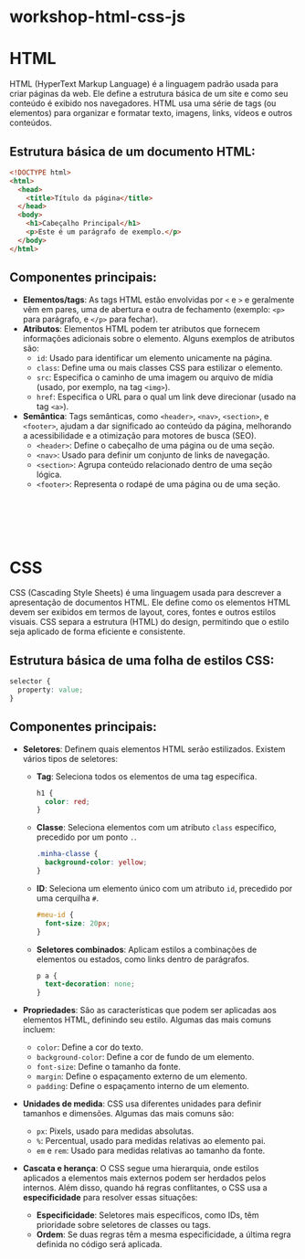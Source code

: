 # workshop-html-css-js

# HTML

HTML (HyperText Markup Language) é a linguagem padrão usada para criar páginas da web. Ele define a estrutura básica de um site e como seu conteúdo é exibido nos navegadores. HTML usa uma série de tags (ou elementos) para organizar e formatar texto, imagens, links, vídeos e outros conteúdos.

## Estrutura básica de um documento HTML:
```html
<!DOCTYPE html>
<html>
  <head>
    <title>Título da página</title>
  </head>
  <body>
    <h1>Cabeçalho Principal</h1>
    <p>Este é um parágrafo de exemplo.</p>
  </body>
</html>
```
## Componentes principais:
- **Elementos/tags**: As tags HTML estão envolvidas por `<` e `>` e geralmente vêm em pares, uma de abertura e outra de fechamento (exemplo: `<p>` para parágrafo, e `</p>` para fechar).
- **Atributos**: Elementos HTML podem ter atributos que fornecem informações adicionais sobre o elemento. Alguns exemplos de atributos são:
  - `id`: Usado para identificar um elemento unicamente na página.
  - `class`: Define uma ou mais classes CSS para estilizar o elemento.
  - `src`: Especifica o caminho de uma imagem ou arquivo de mídia (usado, por exemplo, na tag `<img>`).
  - `href`: Especifica o URL para o qual um link deve direcionar (usado na tag `<a>`).
- **Semântica**: Tags semânticas, como `<header>`, `<nav>`, `<section>`, e `<footer>`, ajudam a dar significado ao conteúdo da página, melhorando a acessibilidade e a otimização para motores de busca (SEO).
  - `<header>`: Define o cabeçalho de uma página ou de uma seção.
  - `<nav>`: Usado para definir um conjunto de links de navegação.
  - `<section>`: Agrupa conteúdo relacionado dentro de uma seção lógica.
  - `<footer>`: Representa o rodapé de uma página ou de uma seção.

<br>
<br>
<br>
<br>


# CSS

CSS (Cascading Style Sheets) é uma linguagem usada para descrever a apresentação de documentos HTML. Ele define como os elementos HTML devem ser exibidos em termos de layout, cores, fontes e outros estilos visuais. CSS separa a estrutura (HTML) do design, permitindo que o estilo seja aplicado de forma eficiente e consistente.

## Estrutura básica de uma folha de estilos CSS:
```css
selector {
  property: value;
}
```
## Componentes principais:

- **Seletores**: Definem quais elementos HTML serão estilizados. Existem vários tipos de seletores:
  - **Tag**: Seleciona todos os elementos de uma tag específica.
    ```css
    h1 {
      color: red;
    }
    ```
  - **Classe**: Seleciona elementos com um atributo `class` específico, precedido por um ponto `.`.
    ```css
    .minha-classe {
      background-color: yellow;
    }
    ```
  - **ID**: Seleciona um elemento único com um atributo `id`, precedido por uma cerquilha `#`.
    ```css
    #meu-id {
      font-size: 20px;
    }
    ```
  - **Seletores combinados**: Aplicam estilos a combinações de elementos ou estados, como links dentro de parágrafos.
    ```css
    p a {
      text-decoration: none;
    }
    ```

- **Propriedades**: São as características que podem ser aplicadas aos elementos HTML, definindo seu estilo. Algumas das mais comuns incluem:
  - `color`: Define a cor do texto.
  - `background-color`: Define a cor de fundo de um elemento.
  - `font-size`: Define o tamanho da fonte.
  - `margin`: Define o espaçamento externo de um elemento.
  - `padding`: Define o espaçamento interno de um elemento.

- **Unidades de medida**: CSS usa diferentes unidades para definir tamanhos e dimensões. Algumas das mais comuns são:
  - `px`: Pixels, usado para medidas absolutas.
  - `%`: Percentual, usado para medidas relativas ao elemento pai.
  - `em` e `rem`: Usado para medidas relativas ao tamanho da fonte.

- **Cascata e herança**: O CSS segue uma hierarquia, onde estilos aplicados a elementos mais externos podem ser herdados pelos internos. Além disso, quando há regras conflitantes, o CSS usa a **especificidade** para resolver essas situações:
  - **Especificidade**: Seletores mais específicos, como IDs, têm prioridade sobre seletores de classes ou tags.
  - **Ordem**: Se duas regras têm a mesma especificidade, a última regra definida no código será aplicada.
